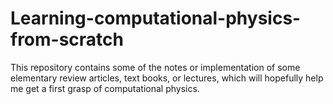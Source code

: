 # Learning-computational-physics-from-scratch
This repository contains some of the notes or implementation of some elementary review articles, text books, or lectures, which will hopefully help me get a first grasp of computational physics.
